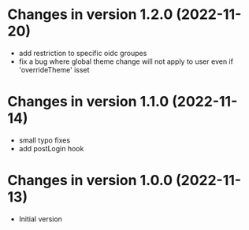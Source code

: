 Changes in version 1.2.0 (2022-11-20)
==========================

- add restriction to specific oidc groupes
- fix a bug where global theme change will not apply to user even if 'overrideTheme' isset

Changes in version 1.1.0 (2022-11-14)
==========================

- small typo fixes
- add postLogin hook

Changes in version 1.0.0 (2022-11-13)
==========================

- Initial version